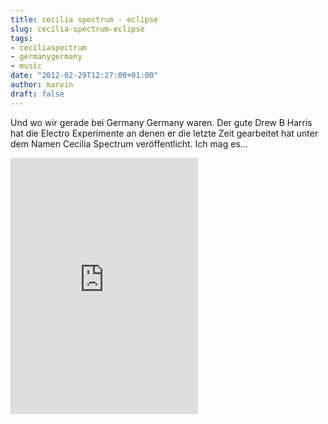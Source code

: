 ```yaml
---
title: cecilia spectrum - eclipse
slug: cecilia-spectrum-eclipse
tags:
- ceciliaspectrum
- germanygermany
- music
date: "2012-02-29T12:27:00+01:00"
author: marvin
draft: false
---
```

Und wo wir gerade bei Germany Germany waren. Der gute Drew B Harris hat
die Electro Experimente an denen er die letzte Zeit gearbeitet hat unter
dem Namen Cecilia Spectrum veröffentlicht. Ich mag es...

<iframe width="300" height="410" style="position: relative; display: block; width: 300px; height: 410px;" src="https://bandcamp.com/EmbeddedPlayer/v=2/album=732028894/size=grande3/bgcol=FFFFFF/linkcol=4285BB/" allowtransparency="true" frameborder="0">[eclipse
by Cecilia
Spectrum](http://ceciliaspectrum.bandcamp.com/album/eclipse)</iframe>